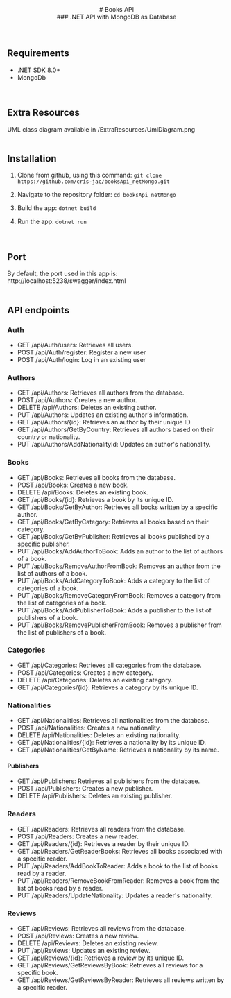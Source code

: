 <center># Books API</center>
<center>### .NET API with MongoDB as Database</center>
<br>
<br>

## Requirements
* .NET SDK 8.0+
* MongoDb
<br>

## Extra Resources
UML class diagram available in /ExtraResources/UmlDiagram.png
<br>
<br>

## Installation
1. Clone from github, using this command:
```git clone https://github.com/cris-jac/booksApi_netMongo.git```

2. Navigate to the repository folder:
```cd booksApi_netMongo```

3. Build the app:
```dotnet build```

4. Run the app:
```dotnet run```
<br>

## Port
By default, the port used in this app is:
http://localhost:5238/swagger/index.html
<br>
<br>

## API endpoints
### Auth
* GET /api/Auth/users: Retrieves all users.
* POST /api/Auth/register: Register a new user
* POST /api/Auth/login: Log in an existing user

### Authors
* GET /api/Authors: Retrieves all authors from the database.
* POST /api/Authors: Creates a new author.
* DELETE /api/Authors: Deletes an existing author.
* PUT /api/Authors: Updates an existing author's information.
* GET /api/Authors/{id}: Retrieves an author by their unique ID.
* GET /api/Authors/GetByCountry: Retrieves all authors based on their country or nationality.
* PUT /api/Authors/AddNationalityId: Updates an author's nationality.

### Books
* GET /api/Books: Retrieves all books from the database.
* POST /api/Books: Creates a new book.
* DELETE /api/Books: Deletes an existing book.
* GET /api/Books/{id}: Retrieves a book by its unique ID.
* GET /api/Books/GetByAuthor: Retrieves all books written by a specific author.
* GET /api/Books/GetByCategory: Retrieves all books based on their category.
* GET /api/Books/GetByPublisher: Retrieves all books published by a specific publisher.
* PUT /api/Books/AddAuthorToBook: Adds an author to the list of authors of a book.
* PUT /api/Books/RemoveAuthorFromBook: Removes an author from the list of authors of a book.
* PUT /api/Books/AddCategoryToBook: Adds a category to the list of categories of a book.
* PUT /api/Books/RemoveCategoryFromBook: Removes a category from the list of categories of a book.
* PUT /api/Books/AddPublisherToBook: Adds a publisher to the list of publishers of a book.
* PUT /api/Books/RemovePublisherFromBook: Removes a publisher from the list of publishers of a book.

### Categories
* GET /api/Categories: Retrieves all categories from the database.
* POST /api/Categories: Creates a new category.
* DELETE /api/Categories: Deletes an existing category.
* GET /api/Categories/{id}: Retrieves a category by its unique ID.

### Nationalities
* GET /api/Nationalities: Retrieves all nationalities from the database.
* POST /api/Nationalities: Creates a new nationality.
* DELETE /api/Nationalities: Deletes an existing nationality.
* GET /api/Nationalities/{id}: Retrieves a nationality by its unique ID.
* GET /api/Nationalities/GetByName: Retrieves a nationality by its name.

#### Publishers
* GET /api/Publishers: Retrieves all publishers from the database.
* POST /api/Publishers: Creates a new publisher.
* DELETE /api/Publishers: Deletes an existing publisher.

### Readers
* GET /api/Readers: Retrieves all readers from the database.
* POST /api/Readers: Creates a new reader.
* GET /api/Readers/{id}: Retrieves a reader by their unique ID.
* GET /api/Readers/GetReaderBooks: Retrieves all books associated with a specific reader.
* PUT /api/Readers/AddBookToReader: Adds a book to the list of books read by a reader.
* PUT /api/Readers/RemoveBookFromReader: Removes a book from the list of books read by a reader.
* PUT /api/Readers/UpdateNationality: Updates a reader's nationality.

### Reviews
* GET /api/Reviews: Retrieves all reviews from the database.
* POST /api/Reviews: Creates a new review.
* DELETE /api/Reviews: Deletes an existing review.
* PUT /api/Reviews: Updates an existing review.
* GET /api/Reviews/{id}: Retrieves a review by its unique ID.
* GET /api/Reviews/GetReviewsByBook: Retrieves all reviews for a specific book.
* GET /api/Reviews/GetReviewsByReader: Retrieves all reviews written by a specific reader.

